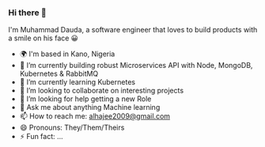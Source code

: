 ### Hi there 👋
I'm Muhammad Dauda, a software engineer that loves to build products with a smile on his face 😀
<!--
**alhajee/alhajee** is a ✨ _special_ ✨ repository because its `README.md` (this file) appears on your GitHub profile.

Here are some ideas to get you started:
-->
- 🌍 I'm based in Kano, Nigeria
- 🔭 I’m currently building robust Microservices API with Node, MongoDB, Kubernetes & RabbitMQ
- 🌱 I’m currently learning Kubernetes
- 👯 I’m looking to collaborate on interesting projects
- 🤔 I’m looking for help getting a new Role
- 💬 Ask me about anything Machine learning
- 📫 How to reach me: alhajee2009@gmail.com
- 😄 Pronouns: They/Them/Theirs
- ⚡ Fun fact: ...
